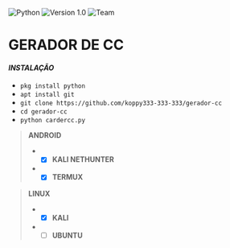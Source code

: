 
![[Python](https://github.com/koppy333-333-333)](http://img.shields.io/badge/python-blue.svg)
![[Version 1.0](https://github.com/koppy333-333-333)](http://img.shields.io/badge/version-v1.0-orange.svg)
![[Team](https://github.com/koppy333-333-333)](http://img.shields.io/badge/Team-404-green.svg)

# GERADOR DE CC

#### *INSTALAÇÃO*  
 - `pkg install python`
 - `apt install git`
 - `git clone https://github.com/koppy333-333-333/gerador-cc`
 - `cd gerador-cc`
 - `python cardercc.py`  

> **ANDROID**
> - - [x] **KALI NETHUNTER**
> - - [x] **TERMUX**  

> **LINUX**
> - - [x] **KALI**
> - - [ ] **UBUNTU**
#
